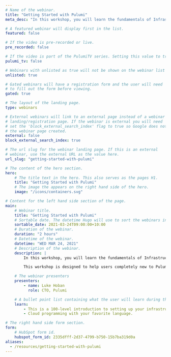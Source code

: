```yaml
---
# Name of the webinar.
title: "Getting Started with Pulumi"
meta_desc: "In this workshop, you will learn the fundamentals of Infrastructure as Code through a series of guided exercises using Pulumi's Cloud Engineering Platform."

# A featured webinar will display first in the list.
featured: false

# If the video is pre-recorded or live.
pre_recorded: false

# If the video is part of the PulumiTV series. Setting this value to true will list the video in the "PulumiTV" section.
pulumi_tv: false

# Webinars with unlisted as true will not be shown on the webinar list
unlisted: true

# Gated webinars will have a registration form and the user will need
# to fill out the form before viewing.
gated: true

# The layout of the landing page.
type: webinars

# External webinars will link to an external page instead of a webinar
# landing/registration page. If the webinar is external you will need
# set the 'block_external_search_index' flag to true so Google does not index
# the webinar page created.
external: false
block_external_search_index: true

# The url slug for the webinar landing page. If this is an external
# webinar, use the external URL as the value here.
url_slug: "getting-started-with-pulumi"

# The content of the hero section.
hero:
    # The title text in the hero. This also serves as the pages H1.
    title: "Getting Started with Pulumi"
    # The image the appears on the right hand side of the hero.
    image: "/icons/containers.svg"

# Content for the left hand side section of the page.
main:
    # Webinar title.
    title: "Getting Started with Pulumi"
    # Sortable date. The datetime Hugo will use to sort the webinars in date order.
    sortable_date: 2021-03-24T09:00:00+10:00
    # Duration of the webinar.
    duration: "2 hours"
    # Datetime of the webinar.
    datetime: "WED MAR 24, 2021"
    # Description of the webinar.
    description: |
        In this workshop, you will learn the fundamentals of Infrastructure as Code through a series of guided exercises using Pulumi's Cloud Engineering Platform. You will be introduced to Pulumi, an infrastructure as code platform where you can use programming languages to provision modern cloud infrastructure.

        This workshop is designed to help users completely new to Pulumi become family with the core concepts needed to be effective with the Pulumi Infrastructure as Code platform. We will guide through the Pulumi platform with diagrams and a series of hands on exercises to help you understand the building blocks available in Pulumi.

    # The webinar presenters
    presenters:
        - name: Luke Hoban
          role: CTO, Pulumi

    # A bullet point list containing what the user will learn during the webinar.
    learn:
        - This is a 100-level introduction to setting up your infrastructure using Pulumi with multiple languages.
        - Cloud programming with your favorite language.

# The right hand side form section.
form:
    # HubSpot form id.
    hubspot_form_id: 2335dfff-2d37-4799-b750-15b7ba319d0a
aliases:
  - /resources/getting-started-with-pulumi
---
```

